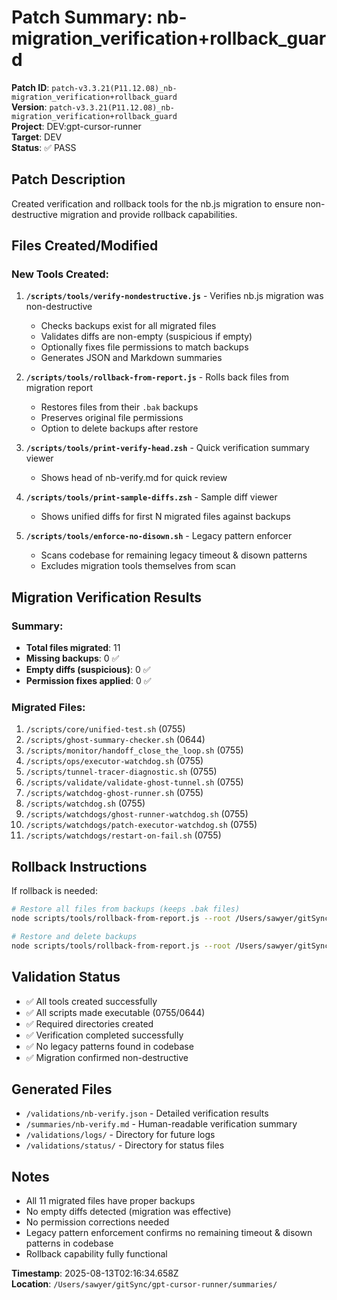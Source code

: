 # Patch Summary: nb-migration_verification+rollback_guard

**Patch ID**: `patch-v3.3.21(P11.12.08)_nb-migration_verification+rollback_guard`  
**Version**: `patch-v3.3.21(P11.12.08)_nb-migration_verification+rollback_guard`  
**Project**: DEV:gpt-cursor-runner  
**Target**: DEV  
**Status**: ✅ PASS

## Patch Description

Created verification and rollback tools for the nb.js migration to ensure non-destructive migration and provide rollback capabilities.

## Files Created/Modified

### New Tools Created:

1. **`/scripts/tools/verify-nondestructive.js`** - Verifies nb.js migration was non-destructive
   - Checks backups exist for all migrated files
   - Validates diffs are non-empty (suspicious if empty)
   - Optionally fixes file permissions to match backups
   - Generates JSON and Markdown summaries

2. **`/scripts/tools/rollback-from-report.js`** - Rolls back files from migration report
   - Restores files from their `.bak` backups
   - Preserves original file permissions
   - Option to delete backups after restore

3. **`/scripts/tools/print-verify-head.zsh`** - Quick verification summary viewer
   - Shows head of nb-verify.md for quick review

4. **`/scripts/tools/print-sample-diffs.zsh`** - Sample diff viewer
   - Shows unified diffs for first N migrated files against backups

5. **`/scripts/tools/enforce-no-disown.sh`** - Legacy pattern enforcer
   - Scans codebase for remaining legacy timeout & disown patterns
   - Excludes migration tools themselves from scan

## Migration Verification Results

### Summary:

- **Total files migrated**: 11
- **Missing backups**: 0 ✅
- **Empty diffs (suspicious)**: 0 ✅
- **Permission fixes applied**: 0 ✅

### Migrated Files:

1. `/scripts/core/unified-test.sh` (0755)
2. `/scripts/ghost-summary-checker.sh` (0644)
3. `/scripts/monitor/handoff_close_the_loop.sh` (0755)
4. `/scripts/ops/executor-watchdog.sh` (0755)
5. `/scripts/tunnel-tracer-diagnostic.sh` (0755)
6. `/scripts/validate/validate-ghost-tunnel.sh` (0755)
7. `/scripts/watchdog-ghost-runner.sh` (0755)
8. `/scripts/watchdog.sh` (0755)
9. `/scripts/watchdogs/ghost-runner-watchdog.sh` (0755)
10. `/scripts/watchdogs/patch-executor-watchdog.sh` (0755)
11. `/scripts/watchdogs/restart-on-fail.sh` (0755)

## Rollback Instructions

If rollback is needed:

```bash
# Restore all files from backups (keeps .bak files)
node scripts/tools/rollback-from-report.js --root /Users/sawyer/gitSync/gpt-cursor-runner --report validations/migrate-nb-report.json

# Restore and delete backups
node scripts/tools/rollback-from-report.js --root /Users/sawyer/gitSync/gpt-cursor-runner --report validations/migrate-nb-report.json --delete-bak
```

## Validation Status

- ✅ All tools created successfully
- ✅ All scripts made executable (0755/0644)
- ✅ Required directories created
- ✅ Verification completed successfully
- ✅ No legacy patterns found in codebase
- ✅ Migration confirmed non-destructive

## Generated Files

- `/validations/nb-verify.json` - Detailed verification results
- `/summaries/nb-verify.md` - Human-readable verification summary
- `/validations/logs/` - Directory for future logs
- `/validations/status/` - Directory for status files

## Notes

- All 11 migrated files have proper backups
- No empty diffs detected (migration was effective)
- No permission corrections needed
- Legacy pattern enforcement confirms no remaining timeout & disown patterns in codebase
- Rollback capability fully functional

**Timestamp**: 2025-08-13T02:16:34.658Z  
**Location**: `/Users/sawyer/gitSync/gpt-cursor-runner/summaries/`
